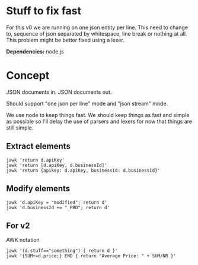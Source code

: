 Stuff to fix fast
=================

For this v0 we are running on one json entity per line. This
need to change to, sequence of json separated by whitespace, line break
or nothing at all. This problem might be better fixed using a lexer.

**Dependencies:** node.js

Concept
=======

JSON documents in. JSON documents out.

Should support "one json per line" mode and "json stream" mode.

We use node to keep things fast. We should keep things as fast and simple
as possible so I'll delay the use of parsers and lexers for now that
things are still simple.

Extract elements
----------------

    jawk 'return d.apiKey'
    jawk 'return [d.apiKey, d.businessId]'
    jawk 'return {apikey: d.apiKey, businessId: d.businessId}'

Modify elements
---------------

    jawk 'd.apiKey = "modified"; return d'
    jawk 'd.businessId += "_PRD"; return d'

For v2
------

AWK notation

    jawk '(d.stuff=="something") { return d }'
    jawk '{SUM+=d.price;} END { return "Average Price: " + SUM/NR }'
